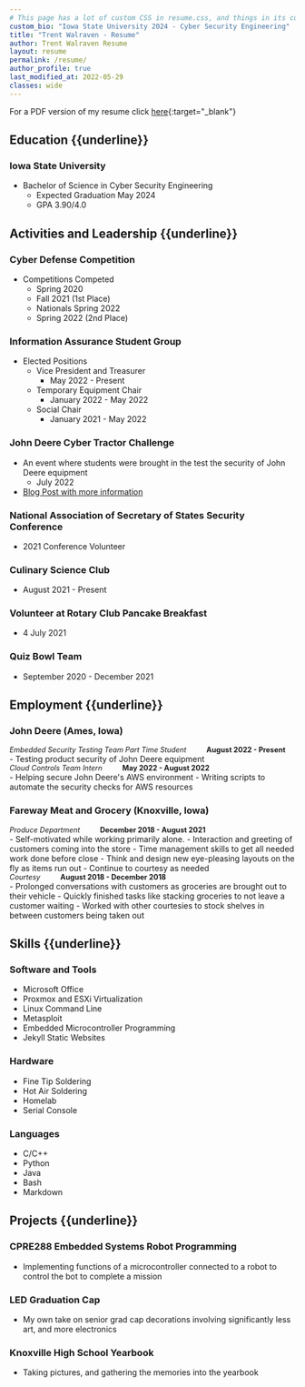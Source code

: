 ```yaml
---
# This page has a lot of custom CSS in resume.css, and things in its custom layout in resume.html
custom_bio: "Iowa State University 2024 - Cyber Security Engineering"
title: "Trent Walraven - Resume"
author: Trent Walraven Resume
layout: resume
permalink: /resume/
author_profile: true
last_modified_at: 2022-05-29
classes: wide
---
```


For a PDF version of my resume click [here](/assets/files/resume.pdf){:target="_blank"}

## Education {{underline}}

### **Iowa State University**

- Bachelor of Science in Cyber Security Engineering
  - Expected Graduation May 2024
  - GPA 3.90/4.0
  
## Activities and Leadership {{underline}}

### Cyber Defense Competition

- Competitions Competed
  - Spring 2020
  - Fall 2021 (1st Place)
  - Nationals Spring 2022
  - Spring 2022 (2nd Place)

### Information Assurance Student Group

- Elected Positions
  - Vice President and Treasurer
    - May 2022 - Present
  - Temporary Equipment Chair
    - January 2022 - May 2022
  - Social Chair
    - January 2021 - May 2022

### John Deere Cyber Tractor Challenge

- An event where students were brought in the test the security of John Deere equipment
  - July 2022
- [Blog Post with more information](/posts/Cyber-Tractor-Challenge)

### National Association of Secretary of States Security Conference

- 2021 Conference Volunteer
  
### Culinary Science Club

- August 2021 - Present

### Volunteer at Rotary Club Pancake Breakfast

- 4 July 2021

### Quiz Bowl Team

- September 2020 - December 2021

## Employment {{underline}}

### John Deere (Ames, Iowa)

<p style="font-size: .9em; margin: 0;"><em>Embedded Security Testing Team Part Time Student</em>&nbsp;&nbsp;&nbsp;&nbsp;&nbsp;&nbsp;&nbsp;&nbsp;&nbsp;&nbsp;<strong>August 2022 - Present</strong></p>
- Testing product security of John Deere equipment

<p style="font-size: .9em; margin: 0;"><em>Cloud Controls Team Intern</em>&nbsp;&nbsp;&nbsp;&nbsp;&nbsp;&nbsp;&nbsp;&nbsp;&nbsp;&nbsp;<strong>May 2022 - August 2022</strong></p>
- Helping secure John Deere's AWS environment
- Writing scripts to automate the security checks for AWS resources

### Fareway Meat and Grocery (Knoxville, Iowa)

<p style="font-size: .9em; margin: 0;"><em>Produce Department</em>&nbsp;&nbsp;&nbsp;&nbsp;&nbsp;&nbsp;&nbsp;&nbsp;&nbsp;&nbsp;<strong>December  2018 - August 2021</strong></p>
- Self-motivated while working primarily alone.
- Interaction and greeting of customers coming into the store
- Time management skills to get all needed work done before close
- Think and design new eye-pleasing layouts on the fly as items run out
- Continue to courtesy as needed

<p style="font-size: .9em; margin: 0;"><em>Courtesy</em>&nbsp;&nbsp;&nbsp;&nbsp;&nbsp;&nbsp;&nbsp;&nbsp;&nbsp;&nbsp;<strong>August 2018 - December 2018</strong></p>
- Prolonged conversations with customers as groceries are brought out to their vehicle
- Quickly finished tasks like stacking groceries to not leave a customer waiting
-  Worked with other courtesies to stock shelves in between customers being taken out

## Skills {{underline}}

<div class="row">
  <div class="column3">
    <h3 id="software-and-tools">Software and Tools</h3>
    <ul>
      <li>Microsoft Office</li>
      <li>Proxmox and ESXi Virtualization</li>
      <li>Linux Command Line</li>
      <li>Metasploit</li>
      <li>Embedded Microcontroller Programming</li>
      <li>Jekyll Static Websites</li>
    </ul>
  </div>
  <div class="column3">
    <h3 id="hardware">Hardware</h3>
    <ul>
      <li>Fine Tip Soldering</li>
      <li>Hot Air Soldering</li>
      <li>Homelab</li>
      <li>Serial Console</li>
    </ul>
  </div>
  <div class="column3">
    <h3 id="languages">Languages</h3>
    <ul>
      <li>C/C++</li>
      <li>Python</li>
      <li>Java</li>
      <li>Bash</li>
      <li>Markdown</li>
    </ul>
  </div>
</div>

## Projects {{underline}}

### CPRE288 Embedded Systems Robot Programming

- Implementing functions of a microcontroller connected to a robot to control the bot to complete a mission

### LED Graduation Cap

- My own take on senior grad cap decorations involving significantly less art, and more electronics
  
### Knoxville High School Yearbook

- Taking pictures, and gathering the memories into the yearbook
